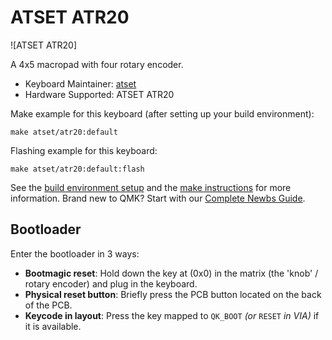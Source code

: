 # ATSET ATR20

![ATSET ATR20]

A 4x5 macropad with four rotary encoder.

* Keyboard Maintainer: [atset](https://github.com/binepad)
* Hardware Supported: ATSET ATR20

Make example for this keyboard (after setting up your build environment):

    make atset/atr20:default

Flashing example for this keyboard:

    make atset/atr20:default:flash

See the [build environment setup](https://docs.qmk.fm/#/getting_started_build_tools) and the [make instructions](https://docs.qmk.fm/#/getting_started_make_guide) for more information. Brand new to QMK? Start with our [Complete Newbs Guide](https://docs.qmk.fm/#/newbs).

## Bootloader

Enter the bootloader in 3 ways:

* **Bootmagic reset**: Hold down the key at (0x0) in the matrix (the 'knob' / rotary encoder) and plug in the keyboard.
* **Physical reset button**: Briefly press the PCB button located on the back of the PCB.
* **Keycode in layout**: Press the key mapped to `QK_BOOT` *(or* `RESET` *in VIA)* if it is available.
